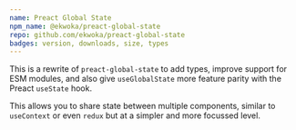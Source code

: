 ```yaml
---
name: Preact Global State
npm_name: @ekwoka/preact-global-state
repo: github.com/ekwoka/preact-global-state
badges: version, downloads, size, types
---
```


This is a rewrite of `preact-global-state` to add types, improve support for ESM modules, and also give `useGlobalState` more feature parity with the Preact `useState` hook.

This allows you to share state between multiple components, similar to `useContext` or even `redux` but at a simpler and more focussed level.

